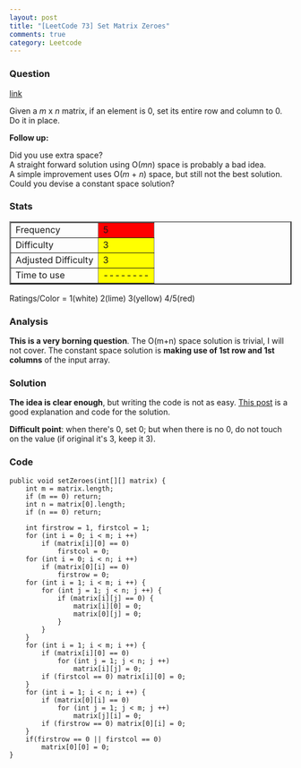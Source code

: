 ```yaml
---
layout: post
title: "[LeetCode 73] Set Matrix Zeroes"
comments: true
category: Leetcode
---
```


### Question

[link](https://oj.leetcode.com/problems/set-matrix-zeroes/)

<div class="question-content">
            <p></p><p>
Given a <i>m</i> x <i>n</i> matrix, if an element is 0, set its entire row and column to 0. Do it in place.
</p>

<div class="spoilers"><b>Follow up:</b>

<p>
Did you use extra space?<br>
A straight forward solution using O(<i>m</i><i>n</i>) space is probably a bad idea.<br>
A simple improvement uses O(<i>m</i> + <i>n</i>) space, but still not the best solution.<br>
Could you devise a constant space solution?
</p>
</div><p></p>
          </div>

### Stats

<table border="2">
	<tr>
		<td>Frequency</td>
		<td bgcolor="red">5</td>
	</tr>
	<tr>
		<td>Difficulty</td>
		<td bgcolor="yellow">3</td>
	</tr>
	<tr>
		<td>Adjusted Difficulty</td>
		<td bgcolor="yellow">3</td>
	</tr>
	<tr>
		<td>Time to use</td>
		<td bgcolor="yellow">--------</td>
	</tr>
</table>

Ratings/Color = 1(white) 2(lime) 3(yellow) 4/5(red)

### Analysis

**This is a very borning question**. The O(m+n) space solution is trivial, I will not cover. The constant space solution is **making use of 1st row and 1st columns** of the input array.

### Solution

**The idea is clear enough**, but writing the code is not as easy. [This post](http://www.programcreek.com/2012/12/leetcode-set-matrix-zeroes-java/) is a good explanation and code for the solution.

**Difficult point**: when there's 0, set 0; but when there is no 0, do not touch on the value (if original it's 3, keep it 3).

### Code

    public void setZeroes(int[][] matrix) {
        int m = matrix.length;
        if (m == 0) return;
        int n = matrix[0].length;
        if (n == 0) return;

        int firstrow = 1, firstcol = 1;
        for (int i = 0; i < m; i ++)
            if (matrix[i][0] == 0)
                firstcol = 0;
        for (int i = 0; i < n; i ++)
            if (matrix[0][i] == 0)
                firstrow = 0;
        for (int i = 1; i < m; i ++) {
            for (int j = 1; j < n; j ++) {
                if (matrix[i][j] == 0) {
                    matrix[i][0] = 0;
                    matrix[0][j] = 0;
                }
            }
        }
        for (int i = 1; i < m; i ++) {
            if (matrix[i][0] == 0)
                for (int j = 1; j < n; j ++)
                    matrix[i][j] = 0;
            if (firstcol == 0) matrix[i][0] = 0;
        }
        for (int i = 1; i < n; i ++) {
            if (matrix[0][i] == 0)
                for (int j = 1; j < m; j ++)
                    matrix[j][i] = 0;
            if (firstrow == 0) matrix[0][i] = 0;
        }
        if(firstrow == 0 || firstcol == 0)
            matrix[0][0] = 0;
    }
